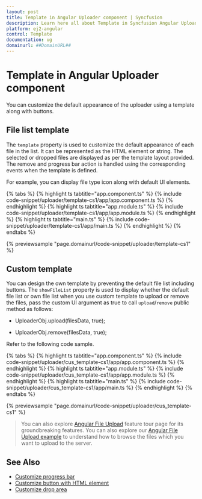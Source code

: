 ```yaml
---
layout: post
title: Template in Angular Uploader component | Syncfusion
description: Learn here all about Template in Syncfusion Angular Uploader component of Syncfusion Essential JS 2 and more.
platform: ej2-angular
control: Template 
documentation: ug
domainurl: ##DomainURL##
---
```


# Template in Angular Uploader component

You can customize the default appearance of the uploader using a template along with buttons.

## File list template

The `template` property is used to customize the default appearance of each file in the list.
It can be represented as the HTML element or string. The selected or dropped files are displayed as per the template layout provided.
The remove and progress bar action is handled using the corresponding events when the template is defined.

For example, you can display file type icon along with default UI elements.

{% tabs %}
{% highlight ts tabtitle="app.component.ts" %}
{% include code-snippet/uploader/template-cs1/app/app.component.ts %}
{% endhighlight %}
{% highlight ts tabtitle="app.module.ts" %}
{% include code-snippet/uploader/template-cs1/app/app.module.ts %}
{% endhighlight %}
{% highlight ts tabtitle="main.ts" %}
{% include code-snippet/uploader/template-cs1/app/main.ts %}
{% endhighlight %}
{% endtabs %}
  
{% previewsample "page.domainurl/code-snippet/uploader/template-cs1" %}

## Custom template

You can design the own template by preventing the default file list including buttons.
The `showFileList` property is used to display whether the default file list or own file list when you use custom template to upload or remove the files, pass the custom UI argument as true to call `upload`/`remove` public method as follows:

* UploaderObj.upload(filesData, true);

* UploaderObj.remove(filesData, true);

Refer to the following code sample.

{% tabs %}
{% highlight ts tabtitle="app.component.ts" %}
{% include code-snippet/uploader/cus_template-cs1/app/app.component.ts %}
{% endhighlight %}
{% highlight ts tabtitle="app.module.ts" %}
{% include code-snippet/uploader/cus_template-cs1/app/app.module.ts %}
{% endhighlight %}
{% highlight ts tabtitle="main.ts" %}
{% include code-snippet/uploader/cus_template-cs1/app/main.ts %}
{% endhighlight %}
{% endtabs %}
  
{% previewsample "page.domainurl/code-snippet/uploader/cus_template-cs1" %}

> You can also explore [Angular File Upload](https://www.syncfusion.com/angular-ui-components/angular-file-upload) feature tour page for its groundbreaking features. You can also explore our [Angular File Upload example](https://ej2.syncfusion.com/angular/demos/#/material/uploader/default) to understand how to browse the files which you want to upload to the server.

## See Also

* [Customize progress bar](./how-to/customize-progressbar)
* [Customize button with HTML element](./how-to/customize-button-with-html-element)
* [Customize drop area](./how-to/hide-default-drop-area)
